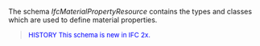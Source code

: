 ﻿The schema _IfcMaterialPropertyResource_ contains the types and classes which are used to define material properties.

> <font size="-1" color="#0000FF">HISTORY This schema is new in IFC 2x.</font>